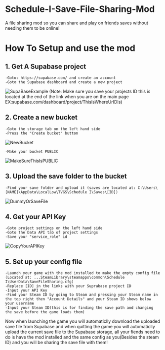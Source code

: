 # Schedule-I-Save-File-Sharing-Mod
A file sharing mod so you can share and play on friends saves without needing them to be online!


# How To Setup and use the mod

## 1. Get A Supabase project

	-Goto: https://supabase.com/ and create an account
	-Goto the Supabase dashboard and create a new project
![SupaBaseExample](https://github.com/user-attachments/assets/4603a1a6-65ec-4509-8bfe-ab5bc24632e4)
	(Note: Make sure you save your projects ID this is located at the end of the link when you are on the main page EX:supabase.com/dashboard/project/ThisIsWhereUrIDIs)
## 2. Create a new bucket
	-Goto the storage tab on the left hand side
	-Press the "Create bucket" button 
![NewBucket](https://github.com/user-attachments/assets/ee447781-f2a3-42d4-9c67-5aeb5ad9fbaf)	
 	
  	-Make your bucket PUBLIC 

 ![MakeSureThisIsPUBLIC](https://github.com/user-attachments/assets/ba28488a-f122-411a-8d9b-6908ff3fb953)

## 3. Upload the save folder to the bucket
	-Find your save folder and upload it (saves are located at: C:\Users\[NAME]\AppData\LocalLow\TVGS\Schedule I\Saves\[ID])
![DummyOrSaveFile](https://github.com/user-attachments/assets/490487dd-1c3c-4fef-a901-49c39cf64d3e)

## 4. Get your API Key
	-Goto project settings on the left hand side
	-Goto the Data API tab of project settings
	-Save your "service_role" id
![CopyYourAPIKey](https://github.com/user-attachments/assets/66cb0df6-4df1-4a86-9745-d36a923cf32c)

## 5. Set up your config file
	-Launch your game with the mod installed to make the empty config file (Located at: ...SteamLibrary\steamapps\common\Schedule I\UserData\SaveFileSharing.cfg)
	-Replace [ID] in the links with your Suprabase project ID 
	-Input your API Key
	-Find your Steam ID by going to Steam and pressing your Steam name in the top right then "Account Details" and your Steam ID shows below your username
	-Input your Steam ID(this is for finding the save path and changing the save before the game loads them)

Now when launching the game you will automaticlly download the uploaded save file from Supabase and when quitting the game you will automaticlly upload the current save file to the Supabase storage, all your fiends need to do is have the mod installed and the same config as you(Besides the steam ID) and you will be sharing the save file with them!
